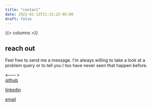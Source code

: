 ```yaml
---
title: "contact"
date: 2022-01-13T21:31:22-05:00
draft: false
---
```


{{< columns >}}
## reach out

Feel free to send me a message. I'm always willing to take a look at a problem query
or to tell you I too have never seen that happen before. 

<--->
\
[github](https://github.com/abrackx)

[linkedin](https://www.linkedin.com/in/alex-brackx/)

[email](mailto:alex@brahts.dev)